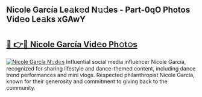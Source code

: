 ## Nicole García Le𝚊k𝚎d N𝚞𝚍es - Part-0qO Photos Vid𝚎o Le𝚊ks xGAwY

# <h2><a href="http://fbbmme.evod.top/?m=Nicole+Garc%c3%ada">🔗 👉🔴 Nicole García Vid𝚎o Ph𝚘t𝚘s</a></h2>

[![Nicole García N𝚞d𝚎s](https://i.imgur.com/8V9OHl7.gif)](http://fbbmme.evod.top/?m=Nicole+Garc%c3%ada)
Influential social media influencer Nicole García, recognized for sharing lifestyle and dance-themed content, including dance trend performances and mini vlogs. Respected philanthropist Nicole García, known for their generosity and commitment to giving back to the community. 
